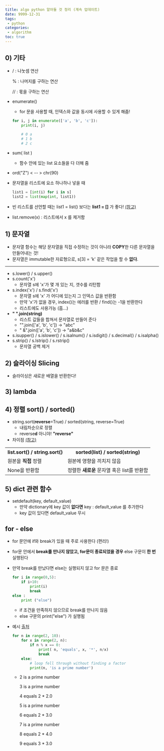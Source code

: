 ```yaml
---
title: algo python 알아둘 것 정리 (계속 업데이트)
date: 9999-12-31
tags:
 - python
categories:
 - algorithm
toc: true
---
```




## 0) 기타

- /   :   나눗셈 연산

  % : 나머지를 구하는 연산

  //  :  몫을 구하는 연산

  

- enumerate()

  + for 문을 사용할 때, 인덱스와 값을 동시에 사용할 수 있게 해줌!

  ```python
  for i, j in enumerate(['a', 'b', 'c']):
      print(i, j)
      
      # 0 a
      # 1 b
      # 2 c
  ```



- sum( list )

  + 함수 안에 있는 list 요소들을 다 더해 줌 

  

- ord("Z")   < -- >   chr(90)




- 문자열을 리스트에 요소 하나하나 넣을 때

  ```python
  list1 = [int(i) for i in s]
  list2 = list(map(int, list1))
  ```

  

+ 빈 리스트를 선언할 때는 list1 = list() 보다는 **list1 = []** 가 좋다!  [(참고)](<https://stackoverflow.com/questions/2972212/creating-an-empty-list-in-python>)



- list.remove(x) : 리스트에서 x 를 제거함




## 1) 문자열

- 문자열 함수는 해당 문자열을 직접 수정하는 것이 아니라 **COPY**한 다른 문자열을 만들어내는 것!
- 문자열은 immutable한 자료형으로, s[3] = 'k' 같은 작업을 할 수 **없다**.

<hr/>

- s.lower()  / s.upper()
- s.count('x')
  + 문자열 s에 'x'가 몇 개 있는 지, 갯수를 리턴함
- s.index('x')  /  s.find('x')
  + 문자열 s에 'x' 가 어디에 있는지 그 인덱스 값을 반환함
  + 만약 'x'가 없을 경우, index()는 에러를 반환  /  find()는 -1을 반환한다
  + 리스트에도 사용가능 (흠...)
- **" ".join(string)**
  + 리스트 값들을 합쳐서 문자열로 만들어 준다
  + "".join(['a', 'b', 'c'])  -> "abc"
  + " &".join(['a', 'b', 'c'])  -> "a&b&c"
- s.isupper()  /  s.islower()  /  s.isalnum()  /  s.isdigit()  /  s.decimal()  /  s.isalpha()
- s.strip()  /  s.lstrip()  /  s.rstrip()
  + 문자열 공백 제거





## 2) 슬라이싱 Slicing

+ 슬라이싱은 새로운 배열을 반환한다!





## 3) lambda





## 4) 정렬 sort()  /  sorted()

- string.sort(**reverse**=True)  /  sorted(string, reverse=True)
  - 내림차순으로 정렬
  - reverse**d**  아니야!   **"reverse"**
- 차이점 [(참고)](<https://stackoverflow.com/questions/22442378/what-is-the-difference-between-sortedlist-vs-list-sort>)

<table>
    <tr>
    	<th>list.sort()  /  string.sort()</th>
        <th>sorted(list)  /  sorted(string)</th>
    </tr>
    <tr>
        <td> 원본을 <strong>직접</strong> 정렬
        </td>
        <td> 원본에 영향을 끼치지 않음 <br/>
        </td>
    </tr>
    <tr>
        <td>None을 반환함</td>
        <td>정렬한 <strong>새로운</strong> 문자열 혹은 list를 반환함</td>
    </tr>
</table>


## 5) dict 관련 함수

- setdefault(key, default_value)
  - 만약 dictionary에 key 값이 **없다면** key : default_value 를 추가한다
  - key 값이 있다면 default_value 무시



## for - else


- for 문안에 if와 break가 있을 때 주로 사용한다 (편리!)

- for문 안에서 **break를 만나지 않았고, for문이 종료되었을 경우** else 구문이 **한 번** 실행된다

- 만약 break를 만났다면 else는 실행되지 않고 for 문은 종료

  ```python
  for i in range(0,5):
      if i>10:
          print(i)
          break
  else :
      print ("else")
  ```

  - if 조건을 만족하지 않으므로 break를 만나지 않음
  - else 구문의 print("else") 가 실행됨



- 예시  [출처](<http://book.pythontips.com/en/latest/for_-_else.html>)

  ```python
  for n in range(2, 10):
      for x in range(2, n):
          if n % x == 0:
              print( n, 'equals', x, '*', n/x)
              break
      else:
          # loop fell through without finding a factor
          print(n, 'is a prime number')
  ```

  - 2 is a prime number

    3 is a prime number

    4 equals 2 * 2.0

    5 is a prime number

    6 equals 2 * 3.0

    7 is a prime number

    8 equals 2 * 4.0

    9 equals 3 * 3.0